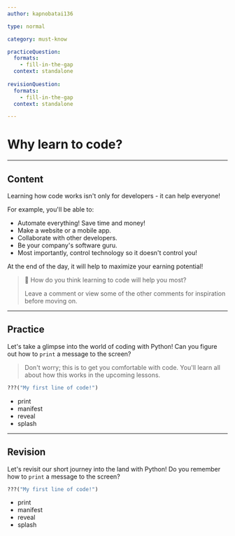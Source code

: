 ```yaml
---
author: kapnobatai136

type: normal

category: must-know

practiceQuestion:
  formats:
    - fill-in-the-gap
  context: standalone
  
revisionQuestion:
  formats:
    - fill-in-the-gap
  context: standalone

---
```


# Why learn to code?

---
## Content

Learning how code works isn't only for developers - it can help everyone! 

For example, you'll be able to:
- Automate everything! Save time and money!
- Make a website or a mobile app.
- Collaborate with other developers.
- Be your company's software guru.
- Most importantly, control technology so it doesn't control you!

At the end of the day, it will help to maximize your earning potential!

> 💬 How do you think learning to code will help you most?
>
> Leave a comment or view some of the other comments for inspiration before moving on.

---
## Practice

Let's take a glimpse into the world of coding with Python! Can you figure out how to `print` a message to the screen? 

> Don't worry; this is to get you comfortable with code. 
> You'll learn all about how this works in the upcoming lessons.

```python
???("My first line of code!")
```

- print
- manifest
- reveal
- splash

---
## Revision

Let's revisit our short journey into the land with Python! Do you remember how to `print` a message to the screen? 

```python
???("My first line of code!")
```

- print
- manifest
- reveal
- splash